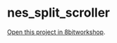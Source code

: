 nes_split_scroller
=====

[Open this project in 8bitworkshop](http://8bitworkshop.com/redir.html?platform=nes&githubURL=https%3A%2F%2Fgithub.com%2Flangel%2Fnes_split_scroller&file=gunner.dasm).
